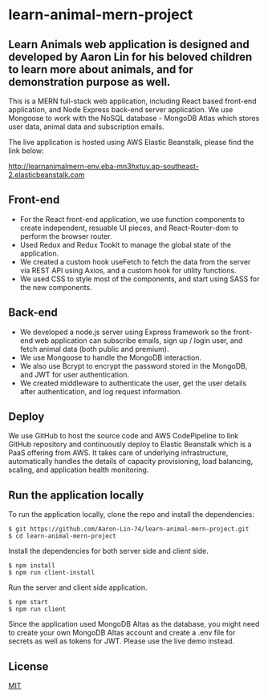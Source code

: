 # learn-animal-mern-project

## Learn Animals web application is designed and developed by Aaron Lin for his beloved children to learn more about animals, and for demonstration purpose as well.

This is a MERN full-stack web application, including React based front-end application, and Node Express back-end server application. We use Mongoose to work with the NoSQL database - MongoDB Atlas which stores user data, animal data and subscription emails.

The live application is hosted using AWS Elastic Beanstalk, please find the link below:

http://learnanimalmern-env.eba-mn3hxtuv.ap-southeast-2.elasticbeanstalk.com

## Front-end

- For the React front-end application, we use function components to create independent, resuable UI pieces, and React-Router-dom to perform the browser router.
- Used Redux and Redux Tookit to manage the global state of the application.
- We created a custom hook useFetch to fetch the data from the server via REST API using Axios, and a custom hook for utility functions.
- We used CSS to style most of the components, and start using SASS for the new components.

## Back-end

- We developed a node.js server using Express framework so the front-end web application can subscribe emails, sign up / login user, and fetch animal data (both public and premium).
- We use Mongoose to handle the MongoDB interaction.
- We also use Bcrypt to encrypt the password stored in the MongoDB, and JWT for user authentication.
- We created middleware to authenticate the user, get the user details after authentication, and log request information.

## Deploy

We use GitHub to host the source code and AWS CodePipeline to link GitHub repository and continuously deploy to Elastic Beanstalk which is a PaaS offering from AWS. It takes care of underlying infrastructure, automatically handles the details of capacity provisioning, load balancing, scaling, and application health monitoring.

## Run the application locally
To run the application locally, clone the repo and install the dependencies:
```console
$ git https://github.com/Aaron-Lin-74/learn-animal-mern-project.git
$ cd learn-animal-mern-project
```
Install the dependencies for both server side and client side.
```console
$ npm install
$ npm run client-install
```
Run the server and client side application.
```console
$ npm start
$ npm run client
```
Since the application used MongoDB Altas as the database, you might need to create your own MongoDB Altas account and create a .env file for secrets as well as tokens for JWT. 
Please use the live demo instead.

## License

  [MIT](LICENSE)
